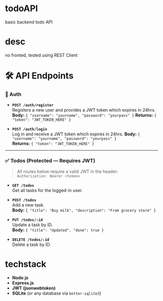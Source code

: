 # todoAPI
basic backend todo API

# desc
no fronted, tested using REST Client

# 🛠️ API Endpoints

### 🔐 Auth

- **`POST /auth/register`**  
  Registers a new user and provides a JWT token which expires in 24hrs.
  **Body:** `{ "username": "yourname", "password": "yourpass" }`
  **Returns:** `{ "token": "JWT_TOKEN_HERE" }`

- **`POST /auth/login`**  
  Log in and receive a JWT token which expires in 24hrs.
  **Body:** `{ "username": "yourname", "password": "yourpass" }`  
  **Returns:** `{ "token": "JWT_TOKEN_HERE" }`

---

### ✅ Todos (Protected — Requires JWT)

> All routes below require a valid JWT in the header:  
> `Authorization: Bearer <token>`

- **`GET /todos`**  
  Get all tasks for the logged-in user.

- **`POST /todos`**  
  Add a new task.  
  **Body:** `{ "title": "Buy milk", "description": "From grocery store" }`

- **`PUT /todos/:id`**  
  Update a task by ID.  
  **Body:** `{ "title": "Updated", "done": true }`

- **`DELETE /todos/:id`**  
  Delete a task by ID.


# techstack
- **Node.js**
- **Express.js**
- **JWT (jsonwebtoken)**
- **SQLite** (or any database via `better-sqlite3`)
 
